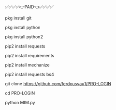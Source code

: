 ✅✅✅✅👉PAID👈✅✅✅✅

 pkg install git

 pkg install python

 pkg  install python2

 pip2 install requests

 pip2 install requirements

 pip2 install mechanize

 pip2 install requests bs4

git clone https://github.com/ferdousvau1/PRO-LOGIN

cd PRO-LOGIN

python MIM.py
